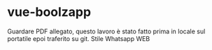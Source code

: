 # vue-boolzapp

Guardare PDF allegato, questo lavoro è stato fatto prima in locale sul portatile epoi traferito su git.
Stile Whatsapp WEB
